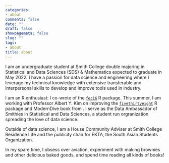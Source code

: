 ```yaml
---
categories:
- about
comments: false
date: ""
draft: false
showpagemeta: false
slug: ""
tags:
- about
title: about
---
```


I am an undergraduate student at Smith College double majoring in Statistical and Data Sciences (SDS) & Mathematics expected to graduate in May 2022. I have a passion for data science and engineering where I leverage my technical knowledge with extensive transferable and interpersonal skills to develop and improve tools used in industry. 

I am an R enthusiast: I co-wrote of the [`fec16`](/projects/fec16.html) R package. This summer, I am working with Professor Albert Y. Kim on improving the [`fivethirtyeight`](https://github.com/rudeboybert/fivethirtyeight) R package and ModernDive book from . I serve as the Data Ambassador of Smithies in Statistical and Data Sciences, a student run orgranization spreading the love of data science.

Outside of data science, I am a House Community Adviser at Smith College Residence Life and the publicity chair for EKTA, the South Asian Students Organization. 

In my spare time, I obsess over aviation, experiment with making brownies and other delicious baked goods, and spend time reading all kinds of books!


